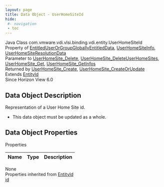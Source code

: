 ```yaml
---
layout: page
title: Data Object - UserHomeSiteId
hide:
 #- navigation
 - toc
---
```


  
  
  



Java Class
    com.vmware.vdi.vlsi.binding.vdi.entity.UserHomeSiteId  
Property of
     [EntitledUserOrGroupGloballyEntitledData](vdi.users.EntitledUserOrGroup.GloballyEntitledData.md#field_detail), [UserHomeSiteInfo](vdi.federation.UserHomeSite.UserHomeSiteInfo.md#field_detail), [UserHomeSiteResolutionData](vdi.federation.UserHomeSite.UserHomeSiteResolutionData.md#field_detail)  
Parameter to
     [UserHomeSite_Delete](vdi.federation.UserHomeSite.md#delete), [UserHomeSite_DeleteUserHomeSites](vdi.federation.UserHomeSite.md#deleteUserHomeSites), [UserHomeSite_Get](vdi.federation.UserHomeSite.md#get), [UserHomeSite_GetInfos](vdi.federation.UserHomeSite.md#getInfos)  
Returned by
     [UserHomeSite_Create](vdi.federation.UserHomeSite.md#create), [UserHomeSite_CreateOrUpdate](vdi.federation.UserHomeSite.md#createOrUpdate)  
Extends
     [EntityId](vdi.EntityId.md)  
Since 
    Horizon View 6.0

## Data Object Description 

Representation of a User Home Site id. 

  * This data object must be updated as a whole.



## Data Object Properties

Properties

Name |  Type |  Description   
---|---|---  
None  
Properties inherited from [EntityId](vdi.EntityId.md)  
[id](vdi.EntityId.md#id)  
  
  
 
  
  

